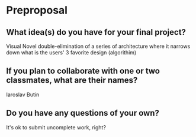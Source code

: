 # Preproposal

## What idea(s) do you have for your final project?

Visual Novel
double-elimination of a series of architecture where it narrows down what is the users' 3 favorite design (algorithim)

## If you plan to collaborate with one or two classmates, what are their names?

Iaroslav Butin

## Do you have any questions of your own?

It's ok to submit uncomplete work, right?
